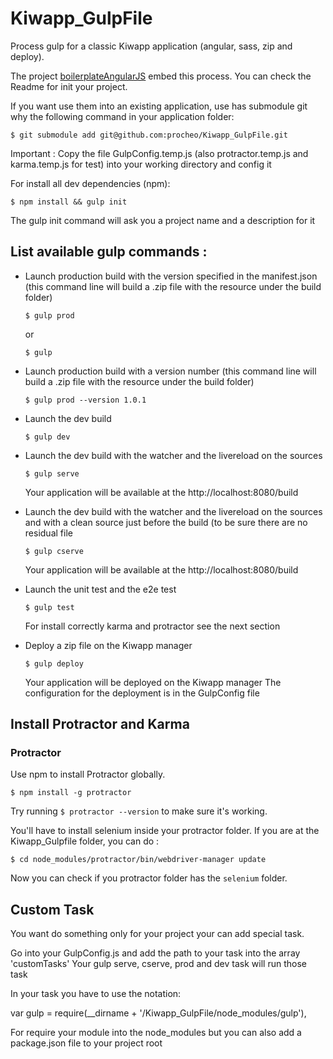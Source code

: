 Kiwapp_GulpFile
===============
Process gulp for a classic Kiwapp application (angular, sass, zip and deploy).

The project [boilerplateAngularJS](www.github.com) embed this process.
You can check the Readme for init your project.

If you want use them into an existing application, use has submodule git why the following command in your application folder: 

```shell
$ git submodule add git@github.com:procheo/Kiwapp_GulpFile.git
```

Important : Copy the file GulpConfig.temp.js (also protractor.temp.js and karma.temp.js for test) into your working directory and config it

For install all dev dependencies (npm):
 
```shell
$ npm install && gulp init
```
 
 The gulp init command will ask you a project name and a description for it 
 
## List available gulp commands :

 
 - Launch production build with the version specified in the manifest.json (this command line will build a .zip file with the resource under the build folder)
 
    ```shell
    $ gulp prod
    ```

    or

    ```shell
    $ gulp
    ```
    
- Launch production build with a version number (this command line will build a .zip file with the resource under the build folder)
 
    ```shell
    $ gulp prod --version 1.0.1
    ```


- Launch the dev build

    ```shell
    $ gulp dev
    ```
    
- Launch the dev build with the watcher and the livereload on the sources
 
    ```shell
    $ gulp serve
    ```
    
    Your application will be available at the http://localhost:8080/build
    
- Launch the dev build with the watcher and the livereload on the sources and with a clean source just before the build (to be sure there are no residual file
     
    ```shell
    $ gulp cserve
    ```
        
    Your application will be available at the http://localhost:8080/build
    
- Launch the unit test and the e2e test
     
    ```shell
    $ gulp test
    ```
        
    For install correctly karma and protractor see the next section
        
- Deploy a zip file on the Kiwapp manager

    ```shell
    $ gulp deploy
    ```
    
    Your application will be deployed on the Kiwapp manager
    The configuration for the deployment is in the GulpConfig file
    

## Install Protractor and Karma

### Protractor

Use npm to install Protractor globally.

```shell
$ npm install -g protractor
```
 
Try running `$ protractor --version` to make sure it's working.

You'll have to install selenium inside your protractor folder.
If you are at the Kiwapp_Gulpfile folder, you can do :

```shell
$ cd node_modules/protractor/bin/webdriver-manager update
```

Now you can check if you protractor folder has the `selenium` folder.

## Custom Task

You want do something only for your project your can add special task.

Go into your GulpConfig.js and add the path to your task into the array 'customTasks'
Your gulp serve, cserve, prod and dev task will run those task

In your task you have to use the notation:

var gulp = require(__dirname + '/Kiwapp_GulpFile/node_modules/gulp'),

For require your module into the node_modules but you can also add a package.json file to your project root 

 
